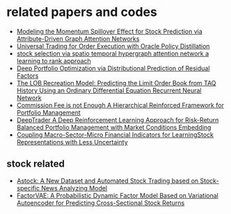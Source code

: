 # related papers and codes
* [Modeling the Momentum Spillover Effect for Stock Prediction via Attribute-Driven Graph Attention Networks](https://github.com/RuichengFIC/ADGAT)
* [Universal Trading for Order Execution with Oracle Policy Distillation](https://seqml.github.io/opd/)
* [stock selection via spatio temporal hypergraph attention network a learning to rank approach](https://github.com/midas-research/sthan-sr-aaai)
* [Deep Portfolio Optimization via Distributional Prediction of Residual Factors]()
* [The LOB Recreation Model: Predicting the Limit Order Book from TAQ History Using an Ordinary Differential Equation Recurrent Neural Network]()
* [Commission Fee is not Enough A Hierarchical Reinforced Framework for Portfolio Management]()
* [DeepTrader A Deep Reinforcement Learning Approach for Risk-Return Balanced Portfolio Management with Market Conditions Embedding]()
* [Coupling Macro-Sector-Micro Financial Indicators for LearningStock Representations with Less Uncertainty](https://github.com/goiter/CoCPC)


## stock related
 * [Astock: A New Dataset and Automated Stock Trading based on Stock-specific News Analyzing Model](https://github.com/JinanZou/Astock)
 * [FactorVAE: A Probabilistic Dynamic Factor Model Based on Variational Autoencoder for Predicting Cross-Sectional Stock Returns]()
